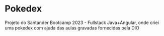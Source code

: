 # Pokedex
Projeto do Santander Bootcamp 2023 - Fullstack Java+Angular, onde criei uma pokedex com ajuda das aulas gravadas fornecidas pela DIO
